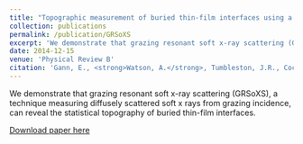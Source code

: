 ```yaml
---
title: "Topographic measurement of buried thin-film interfaces using a grazing resonant soft x-ray scattering technique"
collection: publications
permalink: /publication/GRSoXS
excerpt: 'We demonstrate that grazing resonant soft x-ray scattering (GRSoXS), a technique measuring diffusely scattered soft x rays from grazing incidence, can reveal the statistical topography of buried thin-film interfaces.'
date: 2014-12-15
venue: 'Physical Review B'
citation: 'Gann, E., <strong>Watson, A.</strong>, Tumbleston, J.R., Cochran, J., Yan, H., Wang, C., Seok, J., Chabinyc, M., Ade, H. (2014). "Topographic measurement of buried thin-film interfaces using a grazing resonant soft x-ray scattering technique." Phys. Rev. B 90(24), p. 245421.'
---
```

We demonstrate that grazing resonant soft x-ray scattering (GRSoXS), a technique measuring diffusely scattered soft x rays from grazing incidence, can reveal the statistical topography of buried thin-film interfaces.

[Download paper here](https://journals.aps.org/prb/abstract/10.1103/PhysRevB.90.245421)
